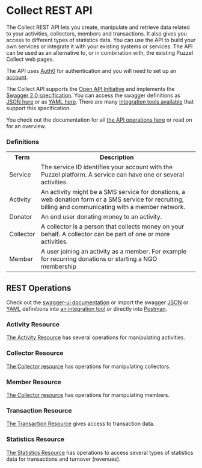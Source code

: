 # Collect REST API

The Collect REST API lets you create, manipulate and retrieve data related to your activities, collectors, members and transactions. It also gives you access to different types of statistics data. You can use the API to build your own services or integrate it with your existing systems or services. The API can be used as an alternative to, or in combination with, the existing Puzzel Collect web pages.

The API uses [Auth0](https://auth0.com/) for authentication and you will need to set up an [account](Authentication.md).

The Collect API supports the [Open API Initiative](https://openapis.org) and implements the [Swagger 2.0 specification](http://swagger.io/). You can access the swagger definitions as [JSON here](https://collectapi.intele.com/collect-api/rs/swagger.json) or as [YAML here](https://collectapi.intele.com/collect-api/rs/swagger.yaml). There are many [integration tools available](http://swagger.io/open-source-integrations/) that support this specification.

You check out the documentation for all [the API operations here](https://puzzelsolutions.github.io/Collect/swagger-ui) or read on for an overview.

### Definitions
<table>
<tr><th>Term</th><th>Description</th></tr>	
<tr><td>Service</td><td>The service ID identifies your account with the Puzzel platform. A service can have one or several activities.</td></tr>	
<tr><td>Activity</td><td>An activity might be a SMS service for donations, a web donation form or a SMS service for recruiting, billing and communicating with a member network.</td></tr>	
<tr><td>Donator</td><td>An end user donating money to an activity.</td></tr>	
<tr><td>Collector</td><td>A collector is a person that collects money on your behalf. A collector can be part of one or more activities.</td></tr>	
<tr><td>Member</td><td>A user joining an activity as a member. For example for recurring donations or starting a NGO membership</td></tr>
</table>


## REST Operations
Check out the [swagger-ui documentation](https://puzzelsolutions.github.io/Collect/swagger-ui) or import the swagger [JSON](https://collectapi.intele.com/collect-api/rs/swagger.json) or [YAML](https://collectapi.intele.com/collect-api/rs/swagger.yaml) definitions into [an integration tool](http://swagger.io/open-source-integrations/) or directly into [Postman](https://www.getpostman.com/).

### Activity Resource
[The Activity Resource](http://puzzelsolutions.github.io/Collect/swagger-ui/#/Activity) has several operations for manipulating activities.

### Collector Resource
[The Collector resource](http://puzzelsolutions.github.io/Collect/swagger-ui/#/Collector) has operations for manipulating collectors. 

### Member Resource
[The Collector resource](http://puzzelsolutions.github.io/Collect/swagger-ui/#/Member) has operations for manipulating members.

### Transaction Resource
[The Transaction Resource](http://puzzelsolutions.github.io/Collect/swagger-ui/#/Transaction) gives access to transaction data.

### Statistics Resource
[The Statistics Resource](http://puzzelsolutions.github.io/Collect/swagger-ui/#/Statistics) has operations to access several types of statistics data for transactions and turnover (revenues).
